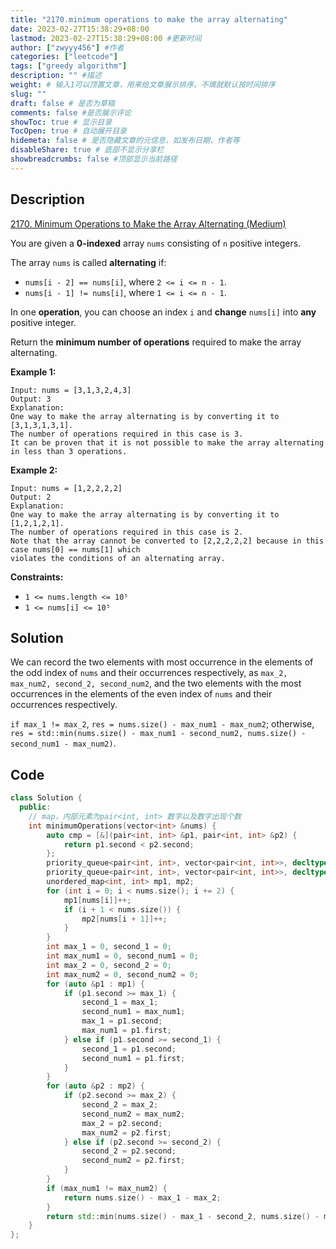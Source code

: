 ```yaml
---
title: "2170.minimum operations to make the array alternating"
date: 2023-02-27T15:38:29+08:00
lastmod: 2023-02-27T15:38:29+08:00 #更新时间
author: ["zwyyy456"] #作者
categories: ["leetcode"]
tags: ["greedy algorithm"]
description: "" #描述
weight: # 输入1可以顶置文章，用来给文章展示排序，不填就默认按时间排序
slug: ""
draft: false # 是否为草稿
comments: false #是否展示评论
showToc: true # 显示目录
TocOpen: true # 自动展开目录
hidemeta: false # 是否隐藏文章的元信息，如发布日期、作者等
disableShare: true # 底部不显示分享栏
showbreadcrumbs: false #顶部显示当前路径
---
```

## Description
[2170. Minimum Operations to Make the Array Alternating (Medium)](https://leetcode.com/problems/minimum-operations-to-make-the-array-alternating/)

You are given a **0-indexed** array `nums` consisting of `n` positive integers.

The array `nums` is called **alternating** if:

- `nums[i - 2] == nums[i]`, where `2 <= i <= n - 1`.
- `nums[i - 1] != nums[i]`, where `1 <= i <= n - 1`.

In one **operation**, you can choose an index `i` and **change** `nums[i]` into **any** positive
integer.

Return the **minimum number of operations** required to make the array alternating.

**Example 1:**

```
Input: nums = [3,1,3,2,4,3]
Output: 3
Explanation:
One way to make the array alternating is by converting it to [3,1,3,1,3,1].
The number of operations required in this case is 3.
It can be proven that it is not possible to make the array alternating in less than 3 operations.

```

**Example 2:**

```
Input: nums = [1,2,2,2,2]
Output: 2
Explanation:
One way to make the array alternating is by converting it to [1,2,1,2,1].
The number of operations required in this case is 2.
Note that the array cannot be converted to [2,2,2,2,2] because in this case nums[0] == nums[1] which
violates the conditions of an alternating array.

```

**Constraints:**

- `1 <= nums.length <= 10⁵`
- `1 <= nums[i] <= 10⁵`

## Solution
We can record the two elements with most occurrence in the elements of the odd index of `nums` and their occurrences respectively, as `max_2, max_num2, second_2, second_num2`, and the two elements with the most occurrences in the elements of the even index of `nums` and their occurrences respectively. 

`if max_1 != max_2`, `res = nums.size() - max_num1 - max_num2`; otherwise, `res = std::min(nums.size() - max_num1 - second_num2, nums.size() - second_num1 - max_num2)`.

## Code
```cpp
class Solution {
  public:
    // map，内部元素为pair<int, int> 数字以及数字出现个数
    int minimumOperations(vector<int> &nums) {
        auto cmp = [&](pair<int, int> &p1, pair<int, int> &p2) {
            return p1.second < p2.second;
        };
        priority_queue<pair<int, int>, vector<pair<int, int>>, decltype(cmp)> pq1(cmp);
        priority_queue<pair<int, int>, vector<pair<int, int>>, decltype(cmp)> pq2(cmp);
        unordered_map<int, int> mp1, mp2;
        for (int i = 0; i < nums.size(); i += 2) {
            mp1[nums[i]]++;
            if (i + 1 < nums.size()) {
                mp2[nums[i + 1]]++;
            }
        }
        int max_1 = 0, second_1 = 0;
        int max_num1 = 0, second_num1 = 0;
        int max_2 = 0, second_2 = 0;
        int max_num2 = 0, second_num2 = 0;
        for (auto &p1 : mp1) {
            if (p1.second >= max_1) {
                second_1 = max_1;
                second_num1 = max_num1;
                max_1 = p1.second;
                max_num1 = p1.first;
            } else if (p1.second >= second_1) {
                second_1 = p1.second;
                second_num1 = p1.first;
            }
        }
        for (auto &p2 : mp2) {
            if (p2.second >= max_2) {
                second_2 = max_2;
                second_num2 = max_num2;
                max_2 = p2.second;
                max_num2 = p2.first;
            } else if (p2.second >= second_2) {
                second_2 = p2.second;
                second_num2 = p2.first;
            }
        }
        if (max_num1 != max_num2) {
            return nums.size() - max_1 - max_2;
        }
        return std::min(nums.size() - max_1 - second_2, nums.size() - max_2 - second_1);
    }
};
```